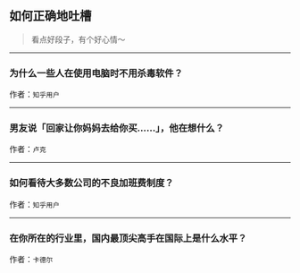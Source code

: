 ## 如何正确地吐槽

> 看点好段子，有个好心情～


 
---

### 为什么一些人在使用电脑时不用杀毒软件？

> 


作者：`知乎用户`

---

### 男友说「回家让你妈妈去给你买……」，他在想什么？

> 


作者：`卢克`

---

### 如何看待大多数公司的不良加班费制度？

> 


作者：`知乎用户`

---

### 在你所在的行业里，国内最顶尖高手在国际上是什么水平？

> 


作者：`卡德尔`